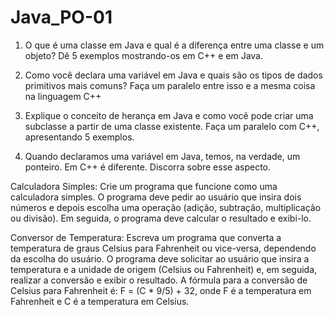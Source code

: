 # Java_PO-01

1. O que é uma classe em Java e qual é a diferença entre uma classe e um
objeto? Dê 5 exemplos mostrando-os em C++ e em Java.

2. Como você declara uma variável em Java e quais são os tipos de dados
primitivos mais comuns? Faça um paralelo entre isso e a mesma coisa na
linguagem C++

3. Explique o conceito de herança em Java e como você pode criar uma
subclasse a partir de uma classe existente. Faça um paralelo com C++,
apresentando 5 exemplos.

4. Quando declaramos uma variável em Java, temos, na verdade, um ponteiro.
Em C++ é diferente. Discorra sobre esse aspecto.

Calculadora Simples:
Crie um programa que funcione como uma calculadora simples. O programa deve
pedir ao usuário que insira dois números e depois escolha uma operação (adição,
subtração, multiplicação ou divisão). Em seguida, o programa deve calcular o
resultado e exibi-lo.

Conversor de Temperatura:
Escreva um programa que converta a temperatura de graus Celsius para Fahrenheit
ou vice-versa, dependendo da escolha do usuário. O programa deve solicitar ao
usuário que insira a temperatura e a unidade de origem (Celsius ou Fahrenheit) e,
em seguida, realizar a conversão e exibir o resultado. A fórmula para a conversão de
Celsius para Fahrenheit é: F = (C * 9/5) + 32, onde F é a temperatura em Fahrenheit
e C é a temperatura em Celsius.
